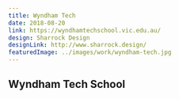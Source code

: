 ```yaml
---
title: Wyndham Tech
date: 2018-08-20
link: https://wyndhamtechschool.vic.edu.au/
design: Sharrock Design
designLink: http://www.sharrock.design/
featuredImage: ../images/work/wyndham-tech.jpg
---
```


## Wyndham Tech School
